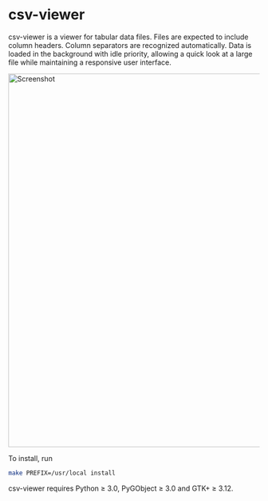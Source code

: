 csv-viewer
==========

csv-viewer is a viewer for tabular data files. Files are expected to
include column headers. Column separators are recognized automatically.
Data is loaded in the background with idle priority, allowing a quick
look at a large file while maintaining a responsive user interface.

<img src="https://otsaloma.io/pub/csv-viewer-1.png" width="748" alt="Screenshot">

To install, run

```bash
make PREFIX=/usr/local install
```

csv-viewer requires Python ≥ 3.0, PyGObject ≥ 3.0 and GTK+ ≥ 3.12.

